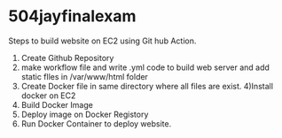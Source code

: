 # 504jayfinalexam
Steps to build website on EC2 using Git hub Action.
1) Create Github Repository
2) make workflow file and write .yml code to build web server and add static flles  in /var/www/html folder
3) Create Docker file in same directory where all files are exist.
4)Install docker on EC2
5) Build Docker Image
6) Deploy image on Docker Registory
7) Run Docker Container to deploy website.
